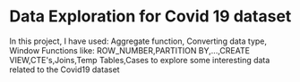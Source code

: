# Data Exploration for Covid 19 dataset
In this project, I have used: Aggregate function, Converting data type, Window Functions like: ROW_NUMBER,PARTITION BY,...,CREATE VIEW,CTE's,Joins,Temp Tables,Cases to explore some interesting data related to the Covid19 dataset
